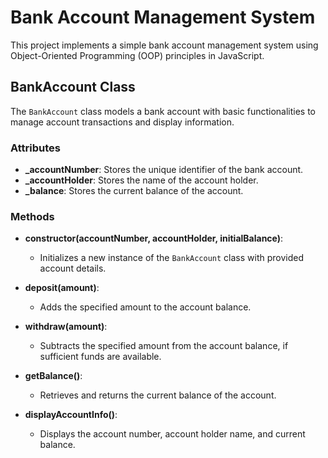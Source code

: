 # Bank Account Management System

This project implements a simple bank account management system using Object-Oriented Programming (OOP) principles in JavaScript.

## BankAccount Class

The `BankAccount` class models a bank account with basic functionalities to manage account transactions and display information.

### Attributes

- **\_accountNumber**: Stores the unique identifier of the bank account.
- **\_accountHolder**: Stores the name of the account holder.
- **\_balance**: Stores the current balance of the account.

### Methods

- **constructor(accountNumber, accountHolder, initialBalance)**:
  - Initializes a new instance of the `BankAccount` class with provided account details.

- **deposit(amount)**:
  - Adds the specified amount to the account balance.

- **withdraw(amount)**:
  - Subtracts the specified amount from the account balance, if sufficient funds are available.

- **getBalance()**:
  - Retrieves and returns the current balance of the account.

- **displayAccountInfo()**:
  - Displays the account number, account holder name, and current balance.
